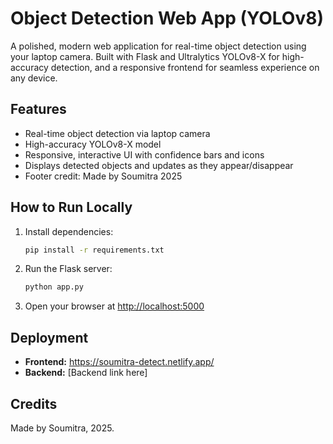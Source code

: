 # Object Detection Web App (YOLOv8)

A polished, modern web application for real-time object detection using your laptop camera. Built with Flask and Ultralytics YOLOv8-X for high-accuracy detection, and a responsive frontend for seamless experience on any device.

## Features
- Real-time object detection via laptop camera
- High-accuracy YOLOv8-X model
- Responsive, interactive UI with confidence bars and icons
- Displays detected objects and updates as they appear/disappear
- Footer credit: Made by Soumitra 2025

## How to Run Locally
1. Install dependencies:
   ```bash
   pip install -r requirements.txt
   ```
2. Run the Flask server:
   ```bash
   python app.py
   ```
3. Open your browser at [http://localhost:5000](http://localhost:5000)

## Deployment
- **Frontend:** https://soumitra-detect.netlify.app/
- **Backend:** [Backend link here]

## Credits
Made by Soumitra, 2025.
